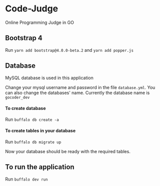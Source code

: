 # Code-Judge
Online Programming Judge in GO

## Bootstrap 4
Run 
`yarn add bootstrap@4.0.0-beta.2` 
and
`yarn add popper.js` 

## Database

MySQL database is used in this application

Change your mysql username and password in the file `database.yml`. You can also change the databases' name. Currently the database name is `gocoder_dev`

#### To create database 
Run `buffalo db create -a`

#### To create tables in your database
Run `buffalo db migrate up`

Now your database should be ready with the required tables.

## To run the application
Run `buffalo dev run`
